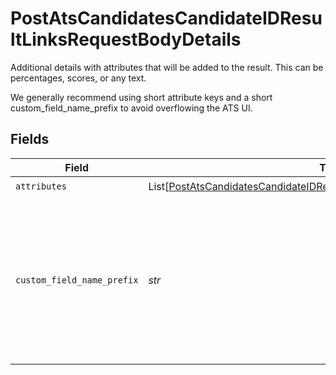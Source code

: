 # PostAtsCandidatesCandidateIDResultLinksRequestBodyDetails

Additional details with attributes that will be added to the result. This can be percentages, scores, or any text.

We generally recommend using short attribute keys and a short custom_field_name_prefix to avoid overflowing the ATS UI.


## Fields

| Field                                                                                                                                                                                                                          | Type                                                                                                                                                                                                                           | Required                                                                                                                                                                                                                       | Description                                                                                                                                                                                                                    |
| ------------------------------------------------------------------------------------------------------------------------------------------------------------------------------------------------------------------------------ | ------------------------------------------------------------------------------------------------------------------------------------------------------------------------------------------------------------------------------ | ------------------------------------------------------------------------------------------------------------------------------------------------------------------------------------------------------------------------------ | ------------------------------------------------------------------------------------------------------------------------------------------------------------------------------------------------------------------------------ |
| `attributes`                                                                                                                                                                                                                   | List[[PostAtsCandidatesCandidateIDResultLinksRequestBodyDetailsAttributes](../../models/operations/postatscandidatescandidateidresultlinksrequestbodydetailsattributes.md)]                                                    | :heavy_check_mark:                                                                                                                                                                                                             | N/A                                                                                                                                                                                                                            |
| `custom_field_name_prefix`                                                                                                                                                                                                     | *str*                                                                                                                                                                                                                          | :heavy_check_mark:                                                                                                                                                                                                             | That will be added to the attribute labels if they are used for custom fields. If you specify `Acme:` as the prefix, the custom field will be named `Acme: Score`. Putting in the name of your company/product is a good idea. |